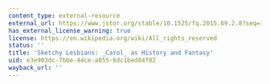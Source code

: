 ```yaml
---
content_type: external-resource
external_url: https://www.jstor.org/stable/10.1525/fq.2015.69.2.8?seq=1#page_scan_tab_contents
has_external_license_warning: true
license: https://en.wikipedia.org/wiki/All_rights_reserved
status: ''
title: 'Sketchy Lesbians: _Carol_ as History and Fantasy'
uid: e3e903dc-7bbe-44ce-a055-6dc1bed84f02
wayback_url: ''
---
```

